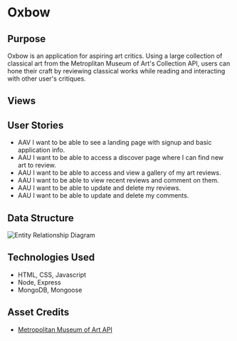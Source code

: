 # Oxbow

## Purpose

Oxbow is an application for aspiring art critics. Using a large collection of classical art from the Metroplitan Museum of Art's Collection API, users can hone their craft by reviewing classical works while reading and interacting with other user's critiques.

## Views

## User Stories

- AAV I want to be able to see a landing page with signup and basic application info.
- AAU I want to be able to access a discover page where I can find new art to review.
- AAU I want to be able to access and view a gallery of my art reviews.
- AAU I want to be able to view recent reviews and comment on them.
- AAU I want to be able to update and delete my reviews.
- AAU I want to be able to update and delete my comments.

## Data Structure

![Entity Relationship Diagram](https://i.imgur.com/dHMNikd.png)

## Technologies Used

- HTML, CSS, Javascript
- Node, Express
- MongoDB, Mongoose

## Asset Credits

- [Metropolitan Museum of Art API](https://metmuseum.github.io/)